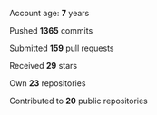 Account age: **7** years

Pushed **1365** commits

Submitted **159** pull requests

Received **29** stars

Own **23** repositories

Contributed to **20** public repositories
